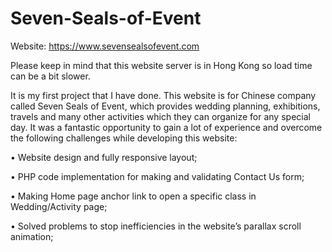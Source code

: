 # Seven-Seals-of-Event
Website: https://www.sevensealsofevent.com 

Please keep in mind that this website server is in Hong Kong so load time can be a bit slower. 

It is my first project that I have done. This website is for Chinese company called Seven Seals of Event, which provides wedding planning, exhibitions, travels and many other activities which they can organize for any special day. It was a fantastic opportunity to gain a lot of experience and overcome the following challenges while developing this website:


 •	Website design and fully responsive layout;
 
 •	PHP code implementation for making and validating Contact Us form;
 
 •	Making Home page anchor link to open a specific class in Wedding/Activity page;
 
 •	Solved problems to stop inefficiencies in the website’s parallax scroll animation;
